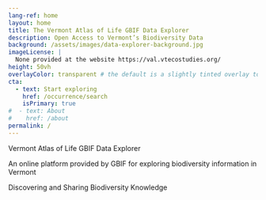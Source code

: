 ```yaml
---
lang-ref: home
layout: home
title: The Vermont Atlas of Life GBIF Data Explorer
description: Open Access to Vermont’s Biodiversity Data
background: /assets/images/data-explorer-background.jpg
imageLicense: |
  None provided at the website https://val.vtecostudies.org/
height: 50vh
overlayColor: transparent # the default is a slightly tinted overlay to make it easier to read the text, but to make it look a bit like the existing website I have removed this here
cta:
  - text: Start exploring
    href: /occurrence/search
    isPrimary: true
#  - text: About
#    href: /about
permalink: /
---
```


Vermont Atlas of Life GBIF Data Explorer

An online platform provided by GBIF for exploring biodiversity information in Vermont

Discovering and Sharing Biodiversity Knowledge
